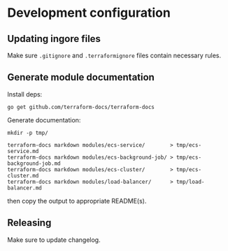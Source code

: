 # Development configuration

## Updating ingore files

Make sure `.gitignore` and `.terraformignore` files contain necessary rules.

## Generate module documentation

Install deps:
```
go get github.com/terraform-docs/terraform-docs
```

Generate documentation:
```
mkdir -p tmp/

terraform-docs markdown modules/ecs-service/        > tmp/ecs-service.md
terraform-docs markdown modules/ecs-background-job/ > tmp/ecs-background-job.md
terraform-docs markdown modules/ecs-cluster/        > tmp/ecs-cluster.md
terraform-docs markdown modules/load-balancer/      > tmp/load-balancer.md
```

then copy the output to appropriate README(s).

## Releasing

Make sure to update changelog.

